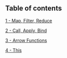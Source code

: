## Table of contents

[1 - Map, Filter, Reduce](/map_filter_reduce)

[2 - Call, Apply, Bind](/call_apply_bind)

[3 - Arrow Functions](/arrow_functions)

[4 - This](/this)
